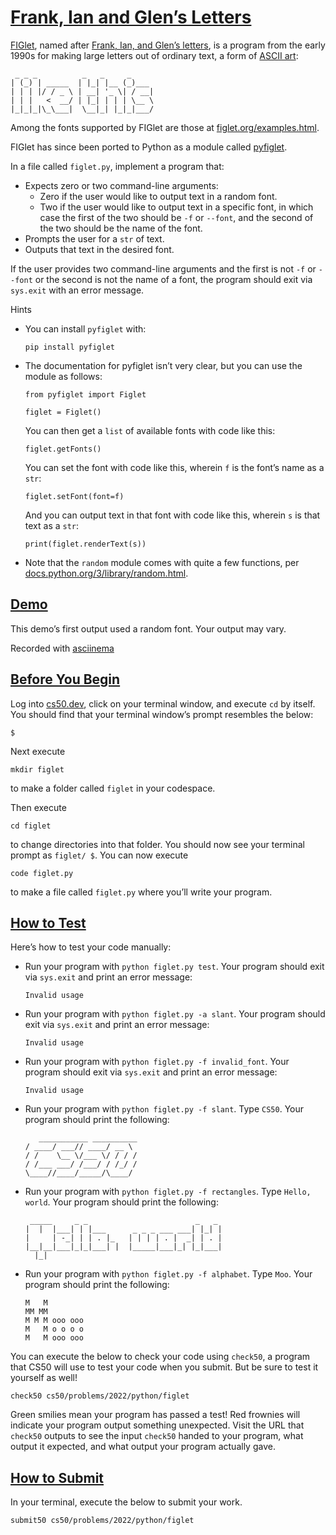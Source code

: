 # [Frank, Ian and Glen’s Letters](#frank-ian-and-glens-letters)

[FIGlet](https://en.wikipedia.org/wiki/FIGlet), named after [Frank, Ian,
and Glen’s letters](http://www.figlet.org/faq.html), is a program from
the early 1990s for making large letters out of ordinary text, a form of
[ASCII art](https://en.wikipedia.org/wiki/ASCII_art):

``` highlight
 _ _ _          _   _     _
| (_) | _____  | |_| |__ (_)___
| | | |/ / _ \ | __| '_ \| / __|
| | |   <  __/ | |_| | | | \__ \
|_|_|_|\_\___|  \__|_| |_|_|___/
```

Among the fonts supported by FIGlet are those at
[figlet.org/examples.html](http://www.figlet.org/examples.html).

FIGlet has since been ported to Python as a module called
[pyfiglet](https://pypi.org/project/pyfiglet/0.7/).

In a file called `figlet.py`, implement a program that:

- Expects zero or two command-line arguments:
  - Zero if the user would like to output text in a random font.
  - Two if the user would like to output text in a specific font, in
    which case the first of the two should be `-f` or `--font`, and the
    second of the two should be the name of the font.
- Prompts the user for a `str` of text.
- Outputs that text in the desired font.

If the user provides two command-line arguments and the first is not
`-f` or `--font` or the second is not the name of a font, the program
should exit via `sys.exit` with an error message.

Hints

- You can install `pyfiglet` with:
  ``` highlight
  pip install pyfiglet
  ```

- The documentation for pyfiglet isn’t very clear, but you can use the
  module as follows:

  ``` highlight
  from pyfiglet import Figlet

  figlet = Figlet()
  ```

  You can then get a `list` of available fonts with code like this:

  ``` highlight
  figlet.getFonts()
  ```

  You can set the font with code like this, wherein `f` is the font’s
  name as a `str`:

  ``` highlight
  figlet.setFont(font=f)
  ```

  And you can output text in that font with code like this, wherein `s`
  is that text as a `str`:

  ``` highlight
  print(figlet.renderText(s))
  ```

- Note that the `random` module comes with quite a few functions, per
  [docs.python.org/3/library/random.html](https://docs.python.org/3/library/random.html).

## [Demo](#demo)

This demo’s first output used a random font. Your output may vary.

Recorded with [asciinema](https://asciinema.org)

## [Before You Begin](#before-you-begin)

Log into [cs50.dev](https://cs50.dev/), click on your terminal window,
and execute `cd` by itself. You should find that your terminal window’s
prompt resembles the below:

``` highlight
$
```

Next execute

``` highlight
mkdir figlet
```

to make a folder called `figlet` in your codespace.

Then execute

``` highlight
cd figlet
```

to change directories into that folder. You should now see your terminal
prompt as `figlet/ $`. You can now execute

``` highlight
code figlet.py
```

to make a file called `figlet.py` where you’ll write your program.

## [How to Test](#how-to-test)

Here’s how to test your code manually:

- Run your program with `python figlet.py test`. Your program should
  exit via `sys.exit` and print an error message:
  ``` highlight
  Invalid usage
  ```
- Run your program with `python figlet.py -a slant`. Your program should
  exit via `sys.exit` and print an error message:
  ``` highlight
  Invalid usage
  ```
- Run your program with `python figlet.py -f invalid_font`. Your program
  should exit via `sys.exit` and print an error message:
  ``` highlight
  Invalid usage
  ```
- Run your program with `python figlet.py -f slant`. Type `CS50`. Your
  program should print the following:
  ``` highlight
     ___________ __________
  / ____/ ___// ____/ __ \
  / /    \__ \/___ \/ / / /
  / /___ ___/ /___/ / /_/ /
  \____//____/_____/\____/
  ```
- Run your program with `python figlet.py -f rectangles`. Type
  `Hello, world`. Your program should print the following:
  ``` highlight
   _____     _ _                        _   _
  |  |  |___| | |___      _ _ _ ___ ___| |_| |
  |     | -_| | | . |_   | | | | . |  _| | . |
  |__|__|___|_|_|___| |  |_____|___|_| |_|___|
    |_|
  ```
- Run your program with `python figlet.py -f alphabet`. Type `Moo`. Your
  program should print the following:
  ``` highlight
  M   M
  MM MM
  M M M ooo ooo
  M   M o o o o
  M   M ooo ooo
  ```

You can execute the below to check your code using `check50`, a program
that CS50 will use to test your code when you submit. But be sure to
test it yourself as well!

``` highlight
check50 cs50/problems/2022/python/figlet
```

Green smilies mean your program has passed a test! Red frownies will
indicate your program output something unexpected. Visit the URL that
`check50` outputs to see the input `check50` handed to your program,
what output it expected, and what output your program actually gave.

## [How to Submit](#how-to-submit)

In your terminal, execute the below to submit your work.

``` highlight
submit50 cs50/problems/2022/python/figlet
```
